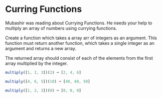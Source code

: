 # Curring Functions

Mubashir was reading about Currying Functions. He needs your help to multiply an array of numbers using currying functions.

Create a function which takes a array arr of integers as an argument. This function must return another function, which takes a single integer as an argument and returns a new array.

The returned array should consist of each of the elements from the first array multiplied by the integer.

```javascript
multiply([1, 2, 3])(2) ➞ [2, 4, 6]

multiply([4, 6, 5])(10) ➞ [40, 60, 50]

multiply([1, 2, 3])(0) ➞ [0, 0, 0]
```

